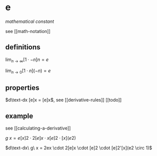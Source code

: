 # e

_mathematical constant_

see [[math-notation]]

## definitions

$\lim_{n \to \infty} [1 \cdot -n]n = e$

$\lim_{n \to 0} [1 \cdot n](-n) = e$

## properties

$d\text-dx [e]x = [e]x$, see [[derivative-rules]] [[todo]]

## example

see [[calculating-a-derivative]]

$g\ x = e[x]2 \cdot 2[e]x \cdot x[e]2 \cdot [x](e2)$

$d\text-dx\ g\ x = 2ex \cdot 2[e]x \cdot [e]2 \cdot [e]2'[x](e2 \circ 1)$
